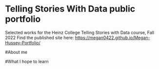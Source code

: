 # Telling Stories With Data public portfolio
Selected works for the Heinz College Telling Stories with Data course, Fall 2022
Find the published site here: https://megan0422.github.io/Megan-Hussey-Portfolio/

#About me

#What I hope to learn

